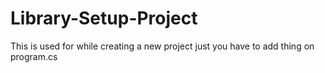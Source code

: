 # Library-Setup-Project
This is used for while creating a new project just you have to add thing on program.cs
